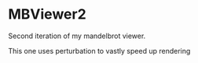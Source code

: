 # MBViewer2

Second iteration of my mandelbrot viewer.

This one uses perturbation to vastly speed up rendering
